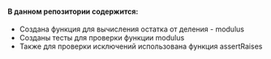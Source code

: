 #### В данном репозитории содержится:
* Создана функция для вычисления остатка от деления - modulus
* Созданы тесты для проверки функции modulus
* Также для проверки исключений использована функция assertRaises
